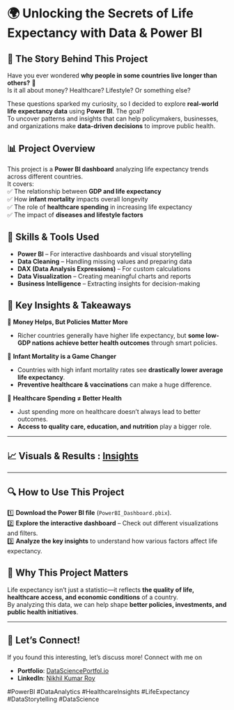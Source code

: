# 🌍 Unlocking the Secrets of Life Expectancy with Data & Power BI  

## 📖 The Story Behind This Project  

Have you ever wondered **why people in some countries live longer than others?** 🤔  
Is it all about money? Healthcare? Lifestyle? Or something else?  

These questions sparked my curiosity, so I decided to explore **real-world life expectancy data** using **Power BI**. The goal?  
To uncover patterns and insights that can help policymakers, businesses, and organizations make **data-driven decisions** to improve public health.  

## 📊 Project Overview  

This project is a **Power BI dashboard** analyzing life expectancy trends across different countries.  
It covers:  
✅ The relationship between **GDP and life expectancy**  
✅ How **infant mortality** impacts overall longevity  
✅ The role of **healthcare spending** in increasing life expectancy  
✅ The impact of **diseases and lifestyle factors**  

## 🚀 Skills & Tools Used  

- **Power BI** – For interactive dashboards and visual storytelling  
- **Data Cleaning** – Handling missing values and preparing data  
- **DAX (Data Analysis Expressions)** – For custom calculations  
- **Data Visualization** – Creating meaningful charts and reports  
- **Business Intelligence** – Extracting insights for decision-making  

## 📌 Key Insights & Takeaways  

🔹 **Money Helps, But Policies Matter More**  
   - Richer countries generally have higher life expectancy, but **some low-GDP nations achieve better health outcomes** through smart policies.  

🔹 **Infant Mortality is a Game Changer**  
   - Countries with high infant mortality rates see **drastically lower average life expectancy**.  
   - **Preventive healthcare & vaccinations** can make a huge difference.  

🔹 **Healthcare Spending ≠ Better Health**  
   - Just spending more on healthcare doesn’t always lead to better outcomes.  
   - **Access to quality care, education, and nutrition** play a bigger role.  

---

## 📈 Visuals & Results : [Insights](https://github.com/NikhilRoyDA/Life-Expectancy-Analysis-Power-BI-Dashboard/blob/main/Life%20Expectancy%20Insights.pdf)

---

## 🔍 How to Use This Project  

1️⃣ **Download the Power BI file** (`PowerBI_Dashboard.pbix`).  
2️⃣ **Explore the interactive dashboard** – Check out different visualizations and filters.  
3️⃣ **Analyze the key insights** to understand how various factors affect life expectancy.  


## 🌟 Why This Project Matters  

Life expectancy isn’t just a statistic—it reflects **the quality of life, healthcare access, and economic conditions** of a country.  
By analyzing this data, we can help shape **better policies, investments, and public health initiatives**.  


---

## 🔗 **Let’s Connect!**  
If you found this interesting, let’s discuss more! Connect with me on
- **Portfolio**: [DataSciencePortfol.io](https://www.datascienceportfol.io/nikhilroy744)  
- **LinkedIn**: [Nikhil Kumar Roy](https://www.linkedin.com/in/nikhil-kumar-roy/)    

#PowerBI #DataAnalytics #HealthcareInsights #LifeExpectancy #DataStorytelling #DataScience  

